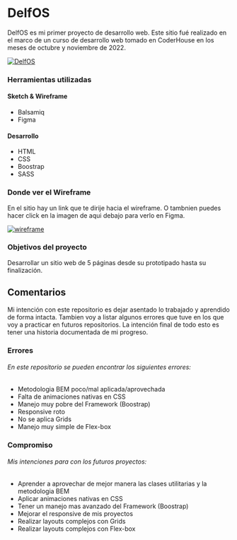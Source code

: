 # DelfOS

DelfOS es mi primer proyecto de desarrollo web. Este sitio fué realizado en el marco de un curso de desarrollo web tomado en CoderHouse en los meses de octubre y noviembre de 2022.

[![DelfOS](https://i.imgur.com/BJZImbh.png "DelfOS")](https://sebastianboari.github.io/DelfOS.github.io/ "DelfOS")

### Herramientas utilizadas

#### Sketch & Wireframe
- Balsamiq
-  Figma

#### Desarrollo
- HTML
- CSS
- Boostrap
- SASS

### Donde ver el Wireframe
En el sitio hay un link que te dirije hacia el wireframe. O tambnien puedes hacer click en la imagen de aqui debajo para verlo en Figma.

[![wireframe](https://i.imgur.com/NABNL1g.png "wireframe")](https://www.figma.com/file/WVy74OZmykeYRvBy3VRewh/delfOS?node-id=0%3A1&t=7vYfJdkuD3WnzabX-1 "wireframe")

### Objetivos del proyecto
Desarrollar un sitio web de 5 páginas desde su prototipado hasta su finalización. 

## Comentarios
Mi intención con este repositorio es dejar asentado lo trabajado y aprendido de forma intacta. Tambien voy a listar algunos errores que tuve en los que voy a practicar en futuros repositorios. La intención final de todo esto es tener una historia documentada de mi progreso.

### Errores
###### En este repositorio se pueden encontrar los siguientes errores:
- Metodologia BEM poco/mal aplicada/aprovechada
- Falta de animaciones nativas en CSS
- Manejo muy pobre del Framework (Boostrap)
- Responsive roto
- No se aplica Grids
- Manejo muy simple de Flex-box

### Compromiso
###### Mis intenciones para con los futuros proyectos:
- Aprender a aprovechar de mejor manera las clases utilitarias y la metodologia BEM
- Aplicar animaciones nativas en CSS
- Tener un manejo mas avanzado del Framework (Boostrap)
- Mejorar el responsive de mis proyectos
- Realizar layouts complejos con Grids
- Realizar layouts complejos con Flex-box


